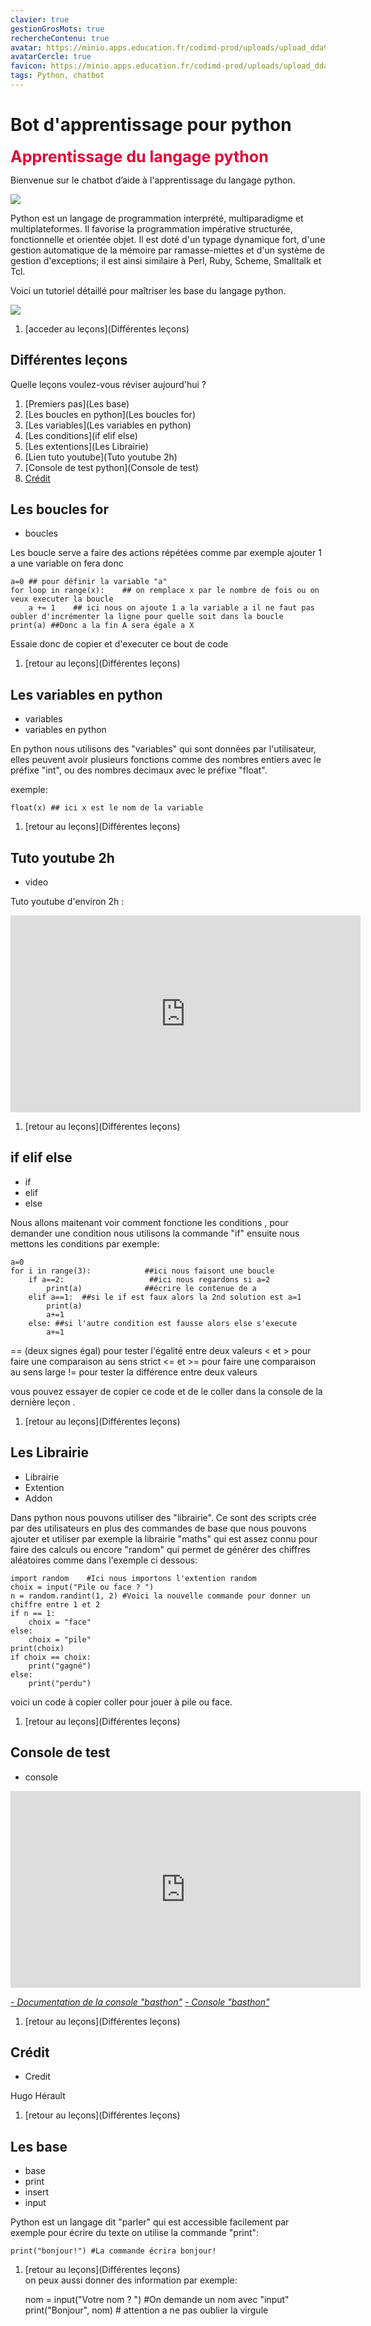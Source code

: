 ```yaml
---
clavier: true
gestionGrosMots: true
rechercheContenu: true
avatar: https://minio.apps.education.fr/codimd-prod/uploads/upload_dda923136f1c5a0db9a97068d60521b6.jpg
avatarCercle: true
favicon: https://minio.apps.education.fr/codimd-prod/uploads/upload_dda923136f1c5a0db9a97068d60521b6.jpg
tags: Python, chatbot
---
```


# Bot d'apprentissage pour python

<span style="color: #E30037;font-size: 25px">**Apprentissage du langage python** </span>

Bienvenue sur le chatbot d’aide à l'apprentissage du langage python.

![](https://minio.apps.education.fr/codimd-prod/uploads/upload_dda923136f1c5a0db9a97068d60521b6.jpg)

Python est un langage de programmation interprété, multiparadigme et multiplateformes. Il favorise la programmation impérative structurée, fonctionnelle et orientée objet. Il est doté d'un typage dynamique fort, d'une gestion automatique de la mémoire par ramasse-miettes et d'un système de gestion d'exceptions; il est ainsi similaire à Perl, Ruby, Scheme, Smalltalk et Tcl. 

Voici un tutoriel détaillé pour maîtriser les base du langage python.

![](https://minio.apps.education.fr/codimd-prod/uploads/upload_54aacee764f6b8fd117582b853016955.jpg)

1. [acceder au leçons](Différentes leçons)

## Différentes leçons


Quelle leçons voulez-vous réviser aujourd'hui ?

1. [Premiers pas](Les base)
2. [Les boucles en python](Les boucles for)
3. [Les variables](Les variables en python)
4. [Les conditions](if elif else)
5. [Les extentions](Les Librairie)
6. [Lien tuto youtube](Tuto youtube 2h)
7. [Console de test python](Console de test)
8. [Crédit](Crédit) 



## Les boucles for

- boucles

Les boucle serve a faire des actions répétées comme par exemple ajouter 1 a une variable on fera donc

    a=0 ## pour définir la variable "a"
    for loop in range(x):    ## on remplace x par le nombre de fois ou on veux executer la boucle
        a += 1    ## ici nous on ajoute 1 a la variable a il ne faut pas oubler d'incrémenter la ligne pour quelle soit dans la boucle
    print(a) ##Donc a la fin A sera égale a X

Essaie donc de copier et d'executer ce bout de code

1. [retour au leçons](Différentes leçons)

## Les variables en python

- variables
- variables en python


En python nous utilisons des "variables" qui sont données par l'utilisateur, elles peuvent avoir plusieurs fonctions comme des nombres entiers avec le préfixe "int", ou des nombres decimaux avec le préfixe "float".

exemple:

    float(x) ## ici x est le nom de la variable


1. [retour au leçons](Différentes leçons)

##  Tuto youtube 2h

- video

Tuto youtube d'environ 2h :

<iframe width="560" height="315" src="https://www.youtube.com/embed/oUJolR5bX6g?si=5plVLIErM8CmW-0p" title="YouTube video player" frameborder="0" allow="accelerometer; autoplay; clipboard-write; encrypted-media; gyroscope; picture-in-picture; web-share" referrerpolicy="strict-origin-when-cross-origin" allowfullscreen></iframe>

1. [retour au leçons](Différentes leçons)

## if elif else

- if
- elif 
- else

Nous allons maitenant voir comment fonctione les conditions , pour demander une condition nous utilisons la commande "if" ensuite nous mettons les conditions 
par exemple: 

    a=0 
    for i in range(3):            ##ici nous faisont une boucle
        if a==2:                   ##ici nous regardons si a=2 
            print(a)              ##écrire le contenue de a
        elif a==1:  ##si le if est faux alors la 2nd solution est a=1 
            print(a)
            a+=1
        else: ##si l'autre condition est fausse alors else s'execute
            a+=1


== (deux signes égal) pour tester l'égalité entre deux valeurs
< et > pour faire une comparaison au sens strict
<= et >= pour faire une comparaison au sens large
!= pour tester la différence entre deux valeurs


vous pouvez essayer de copier ce code et de le coller dans la console de la dernière leçon .

1. [retour au leçons](Différentes leçons)

## Les Librairie

- Librairie
- Extention
- Addon

Dans python nous pouvons utiliser des "librairie". Ce sont des scripts crée par des utilisateurs en plus des commandes de base que nous pouvons ajouter et utiliser par exemple la librairie "maths" qui est assez connu pour faire des calculs ou encore "random" qui permet de générer des chiffres aléatoires comme dans l'exemple ci dessous:

    import random    #Ici nous importons l'extention random
    choix = input("Pile ou face ? ")
    n = random.randint(1, 2) #Voici la nouvelle commande pour donner un chiffre entre 1 et 2
    if n == 1:
        choix = "face"
    else:
        choix = "pile"
    print(choix)
    if choix == choix:
        print("gagné")
    else: 
        print("perdu")
voici un code à copier coller pour jouer à pile ou face.

1. [retour au leçons](Différentes leçons)

## Console de test

- console

<iframe width="560" height="315" src="https://capytale2.ac-paris.fr/p/basthon/c/?kernel=python3-legacy&mode=create&id=5149932" title="YouTube video player" frameborder="0" allow="accelerometer; autoplay; clipboard-write; encrypted-media; gyroscope; picture-in-picture; web-share" referrerpolicy="strict-origin-when-cross-origin" allowfullscreen></iframe>

[*- Documentation de la console "basthon"*](https://basthon.fr/doc.html)
[*- Console "basthon"*](https://console.basthon.fr/)


1. [retour au leçons](Différentes leçons)

## Crédit

- Credit

Hugo Hérault

1. [retour au leçons](Différentes leçons)

## Les base

- base
- print
- insert
- input

Python est un langage dit "parler" qui est accessible facilement par exemple pour écrire du texte on utilise la commande "print":

    print("bonjour!") #La commande écrira bonjour!

1. [retour au leçons](Différentes leçons)    
on peux aussi donner des information par exemple:

    nom = input("Votre nom ? ") #On demande un nom avec "input" 
    print("Bonjour", nom) # attention a ne pas oublier la virgule
    

